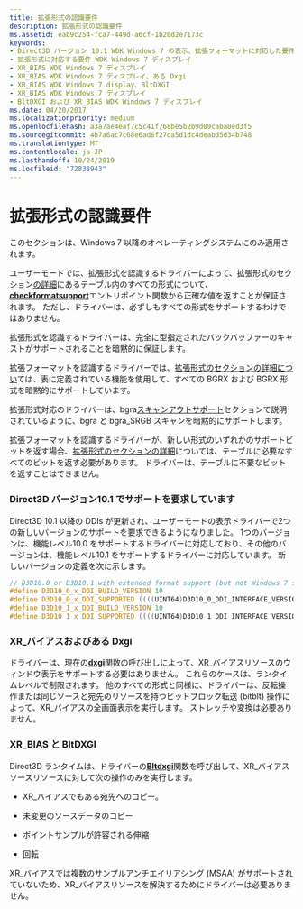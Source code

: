 ```yaml
---
title: 拡張形式の認識要件
description: 拡張形式の認識要件
ms.assetid: eab9c254-fca7-449d-a6cf-1b20d2e7173c
keywords:
- Direct3D バージョン 10.1 WDK Windows 7 の表示、拡張フォーマットに対応した要件
- 拡張形式に対応する要件 WDK Windows 7 ディスプレイ
- XR_BIAS WDK Windows 7 ディスプレイ
- XR_BIAS WDK Windows 7 ディスプレイ、ある Dxgi
- XR_BIAS WDK Windows 7 display、BltDXGI
- XR_BIAS WDK Windows 7 ディスプレイ
- BltDXGI および XR_BIAS WDK Windows 7 ディスプレイ
ms.date: 04/20/2017
ms.localizationpriority: medium
ms.openlocfilehash: a3a7ae4eaf7c5c41f768be5b2b9d09caba0ed3f5
ms.sourcegitcommit: 4b7a6ac7c68e6ad6f27da5d1dc4deabd5d34b748
ms.translationtype: MT
ms.contentlocale: ja-JP
ms.lasthandoff: 10/24/2019
ms.locfileid: "72838943"
---
```

# <a name="extended-format-aware-requirements"></a>拡張形式の認識要件


このセクションは、Windows 7 以降のオペレーティングシステムにのみ適用されます。

ユーザーモードでは、拡張形式を認識するドライバーによって、拡張形式のセクション[の詳細](details-of-the-extended-format.md)にあるテーブル内のすべての形式について、 [**checkformatsupport**](https://docs.microsoft.com/windows-hardware/drivers/ddi/d3d10umddi/nc-d3d10umddi-pfnd3d10ddi_checkformatsupport)エントリポイント関数から正確な値を返すことが保証されます。 ただし、ドライバーは、必ずしもすべての形式をサポートするわけではありません。

拡張形式を認識するドライバーは、完全に型指定されたバックバッファーのキャストがサポートされることを暗黙的に保証します。

拡張フォーマットを認識するドライバーでは、[拡張形式のセクションの詳細につい](details-of-the-extended-format.md)ては、表に定義されている機能を使用して、すべての BGRX および BGRX 形式を暗黙的にサポートしています。

拡張形式対応のドライバーは、bgra[スキャンアウトサポート](bgra-scan-out-support.md)セクションで説明されているように、bgra と bgra\_SRGB スキャンを暗黙的にサポートします。

拡張フォーマットを認識するドライバーが、新しい形式のいずれかのサポートビットを返す場合、[拡張形式のセクションの詳細](details-of-the-extended-format.md)については、テーブルに必要なすべてのビットを返す必要があります。 ドライバーは、テーブルに不要なビットを返すことはできません。

### <a name="span-idclaiming_support_under_direct3d_version_10_1spanspan-idclaiming_support_under_direct3d_version_10_1spanclaiming-support-under-direct3d-version-101"></a><span id="claiming_support_under_direct3d_version_10_1"></span><span id="CLAIMING_SUPPORT_UNDER_DIRECT3D_VERSION_10_1"></span>Direct3D バージョン10.1 でサポートを要求しています

Direct3D 10.1 以降の DDIs が更新され、ユーザーモードの表示ドライバーで2つの新しいバージョンのサポートを要求できるようになりました。 1つのバージョンは、機能レベル10.0 をサポートするドライバーに対応しており、その他のバージョンは、機能レベル10.1 をサポートするドライバーに対応しています。 新しいバージョンの定義を次に示します。

```cpp
// D3D10.0 or D3D10.1 with extended format support (but not Windows 7 scheduling)
#define D3D10_0_x_DDI_BUILD_VERSION 10
#define D3D10_0_x_DDI_SUPPORTED ((((UINT64)D3D10_0_DDI_INTERFACE_VERSION) << 32) | (((UINT64)D3D10_0_x_DDI_BUILD_VERSION) << 16))
#define D3D10_1_x_DDI_BUILD_VERSION 10
#define D3D10_1_x_DDI_SUPPORTED ((((UINT64)D3D10_1_DDI_INTERFACE_VERSION) << 32) | (((UINT64)D3D10_1_x_DDI_BUILD_VERSION) << 16))
```

### <a name="span-idxr_bias_and_presentdxgispanspan-idxr_bias_and_presentdxgispanxr_bias-and-presentdxgi"></a><span id="xr_bias_and_presentdxgi"></span><span id="XR_BIAS_AND_PRESENTDXGI"></span>XR\_バイアスおよびある Dxgi

ドライバーは、現在の[**dxgi**](https://docs.microsoft.com/windows-hardware/drivers/ddi/dxgiddi/ns-dxgiddi-dxgi_ddi_base_functions)関数の呼び出しによって、XR\_バイアスリソースのウィンドウ表示をサポートする必要はありません。 これらのケースは、ランタイムレベルで制限されます。 他のすべての形式と同様に、ドライバーは、反転操作または同じソースと宛先のリソースを持つビットブロック転送 (bitblt) 操作によって、XR\_バイアスの全画面表示を実行します。 ストレッチや変換は必要ありません。

### <a name="span-idxr_bias_and_bltdxgispanspan-idxr_bias_and_bltdxgispanxr_bias-and-bltdxgi"></a><span id="xr_bias_and_bltdxgi"></span><span id="XR_BIAS_AND_BLTDXGI"></span>XR\_BIAS と BltDXGI

Direct3D ランタイムは、ドライバーの[**Bltdxgi**](https://docs.microsoft.com/windows-hardware/drivers/ddi/dxgiddi/ns-dxgiddi-dxgi_ddi_base_functions)関数を呼び出して、XR\_バイアスソースリソースに対して次の操作のみを実行します。

-   XR\_バイアスでもある宛先へのコピー。

-   未変更のソースデータのコピー

-   ポイントサンプルが許容される伸縮

-   回転

XR\_バイアスでは複数のサンプルアンチエイリアシング (MSAA) がサポートされていないため、XR\_バイアスリソースを解決するためにドライバーは必要ありません。

 

 





